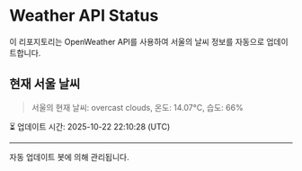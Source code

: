 
# Weather API Status

이 리포지토리는 OpenWeather API를 사용하여 서울의 날씨 정보를 자동으로 업데이트합니다.

## 현재 서울 날씨
> 서울의 현재 날씨: overcast clouds, 온도: 14.07°C, 습도: 66%

⏳ 업데이트 시간: 2025-10-22 22:10:28 (UTC)

---
자동 업데이트 봇에 의해 관리됩니다.
